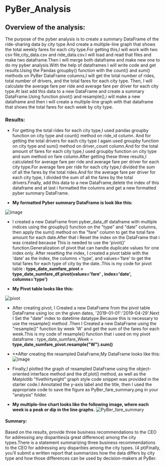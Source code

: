# PyBer_Analysis
## Overview of the analysis:
The purpose of the pyber analysis is to create a summary DataFrame of the ride-sharing data by city type And create a multiple-line graph that shows the total weekly fares for each city type.For getting this,I will work with two csv file,city_data.csv and ride_data.csv.I will load and read that files and make two dataframe.Then i will merge both dataframe and make new one to do my pyber analysis.With the help of dataframes I will write code and get results.Using the Pandas groupby() function with the count() and sum() methods on PyBer DataFrame columns,I will get the total number of rides, total number of drivers, and the total fares for each city type. Then, I will calculate the average fare per ride and average fare per driver for each city type.At last add this data to a new DataFrame and create a summary DataFrame.Using function pivot() and resample(),i will make a new dataframe and then i will create a multiple-line graph with that dataframe that shows the total fares for each week by city type.


### Results:
* For getting the total rides for each city type,I used pandas groupby function on city type and count() method on ride_id column. And for getting the total drivers for each city type I again used groupby function on city type and sum() method on driver_count column.And for  the total amount of fares for each city type,I used groupby function on city type and sum method on fare column.After getting these three results,I calculated for average fare per ride and average fare per driver for each city type.For average fare per ride for each city type,I divided the sum of all the fares by the total rides.And for the average fare per driver for each city type, I divided the sum of all the fares by the total drivers.Finally, add this data to a new DataFrame,delete the index of this dataframe and at last i formatted the columns and get a new formatted pyber summary DataFrame.

* **My formatted Pyber summary DataFrame is look like this:**

![image](https://user-images.githubusercontent.com/90277142/137607708-f727b03c-e98e-4b3d-9f0c-363a9855303f.png)


* I created a new DataFrame from pyber_data_df dataframe with multiple indices using the groupby() function on the "type" and "date" columns, then apply the sum() method on the "fare" column to get the total fare amount for each date.After that i Reset the index on the DataFrame that i was created because This is needed to use the 'pivot()' function.Generalization of pivot that can handle duplicate values for one index only. After resetting the index, I created a pivot table with the 'date' as the index, the columns ='type', and values='fare' to get the total fares for each type of city by the date..This is my code for pivot table : 
**type_date_sumfare_pivot = type_date_sumfare_df.pivot(values='fare' , index='date', columns='type')** 

* **My Pivot table looks like this:**

![pivot](https://user-images.githubusercontent.com/90277142/137608429-a9489b53-d15d-441d-a7a0-e4206fa7a143.png)


* After creating pivot, I Created a new DataFrame from the pivot table DataFrame using loc on the given dates, '2019-01-01':'2019-04-29'.Next I Set the "date" index to datetime datatype.Because this is necessary to use the resample() method .Then I Created a new DataFrame using the "resample()" function by week 'W' and get the sum of the fares for each week.This is my code of resample() function that i used on my pivot dataframe : type_date_sumfare_Week = **type_date_sumfare_pivot.resample("W").sum()**

* **After creating the resampled DataFrame,My DataFrame looks like this:
![image](https://user-images.githubusercontent.com/90277142/137608740-075af994-e082-448c-bae9-c57c1e9c8d0d.png)


* Finally,I plotted the graph of resampled DataFrame using the object-oriented interface method and the df.plot() method, as well as the Matplotlib "fivethirtyeight" graph style code snippet was provided in the starter code.I Annotated the y-axis label and the title, then I used the appropriate code to save the figure as PyBer_fare_summary.png in your "analysis" folder.

* **My multiple-line chart looks like the following image, where each week is a peak or dip in the line graphs.**
![PyBer_fare_summary](https://user-images.githubusercontent.com/90277142/137608956-26631aa2-c05a-4e96-a667-bb91a6a1520b.png)

     
#### Summary:
Based on the results, provide three business recommendations to the CEO for addressing any disparities(a great difference) among the city types.There is a statement summarizing three business recommendations to the CEO for addressing any disparities among the city types. (4 pt)Finally, you’ll submit a written report that summarizes how the data differs by city type and how those differences can be used by decision-makers at PyBer.
